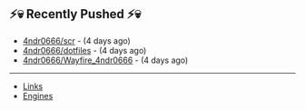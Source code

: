 ## ⚡💀 Recently Pushed ⚡💀


- [4ndr0666/scr](https://github.com/4ndr0666/scr) - (4 days ago)
- [4ndr0666/dotfiles](https://github.com/4ndr0666/dotfiles) - (4 days ago)
- [4ndr0666/Wayfire_4ndr0666](https://github.com/4ndr0666/Wayfire_4ndr0666) - (4 days ago)

---
- [Links](https://github.com/4ndr0666/Links/blob/main/README.md)        
- [Engines](https://github.com/hoothin/SearchJumper/discussions/73)    

